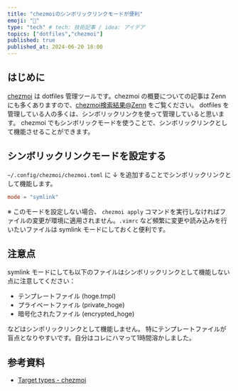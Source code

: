 ```yaml
---
title: "chezmoiのシンボリックリンクモードが便利"
emoji: "🔔"
type: "tech" # tech: 技術記事 / idea: アイデア
topics: ["dotfiles","chezmoi"]
published: true
published_at: 2024-06-20 18:00
---
```


## はじめに
[chezmoi](https://github.com/twpayne/chezmoi) は dotfiles 管理ツールです。chezmoi の概要についての記事は Zenn にも多くありますので、[chezmoi検索結果@Zenn](https://zenn.dev/search?q=chezmoi) をご覧ください。
dotfiles を管理している人の多くは、シンボリックリンクを使って管理していると思います。
chezmoi でもシンボリックモードを使うことで、シンボリックリンクとして機能させることができます。

## シンボリックリンクモードを設定する
`~/.config/chezmoi/chezmoi.toml` に ↓ を追加することでシンボリックリンクとして機能します。

```toml
mode = "symlink"
```
※ このモードを設定しない場合、 `chezmoi apply` コマンドを実行しなければファイルの変更が環境に適用されません。`.vimrc` など頻繁に変更や読み込みを行いたいファイルは symlink モードにしておくと便利です。

## 注意点
symlink モードにしても以下のファイルはシンボリックリンクとして機能しない点に注意してください：

- テンプレートファイル (hoge.tmpl)
- プライベートファイル (private_hoge)
- 暗号化されたファイル (encrypted_hoge)

などはシンボリックリンクとして機能しません。
特にテンプレートファイルが盲点となりやすいです。自分はコレにハマって1時間溶かしました。

## 参考資料
- [Target types - chezmoi](https://www.chezmoi.io/reference/target-types/#symlink-mode)
